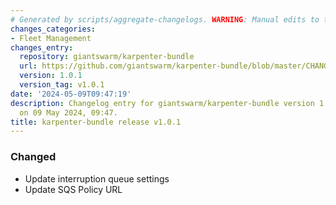 ```yaml
---
# Generated by scripts/aggregate-changelogs. WARNING: Manual edits to this files will be overwritten.
changes_categories:
- Fleet Management
changes_entry:
  repository: giantswarm/karpenter-bundle
  url: https://github.com/giantswarm/karpenter-bundle/blob/master/CHANGELOG.md#101---2024-05-09
  version: 1.0.1
  version_tag: v1.0.1
date: '2024-05-09T09:47:19'
description: Changelog entry for giantswarm/karpenter-bundle version 1.0.1, published
  on 09 May 2024, 09:47.
title: karpenter-bundle release v1.0.1
---
```


### Changed
- Update interruption queue settings
- Update SQS Policy URL
